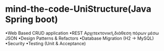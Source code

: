 # mind-the-code-UniStructure(Java Spring boot)
•Web Based CRUD application
•REST Αρχιτεκτονική,διάθεση πόρων μέσω JSON
•Design Patterns & Refactors
•Database Migration (H2 -> MySQL)
•Security
•Testing (Unit & Acceptance)
